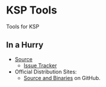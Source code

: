 # KSP Tools

Tools for KSP

## In a Hurry

* [Source](https://github.com/net-lisias-ksp/ksp-tools-public)
	+ [Issue Tracker](https://github.com/net-lisias-ksp/ksp-tools-public/issues)
* Official Distribution Sites:
	+ [Source and Binaries](https://github.com/net-lisias-ksp/ksp-tools-public) on GitHub.


